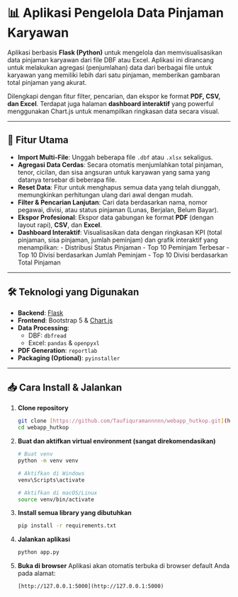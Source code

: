 # 📊 Aplikasi Pengelola Data Pinjaman Karyawan

Aplikasi berbasis **Flask (Python)** untuk mengelola dan memvisualisasikan data pinjaman karyawan dari file DBF atau Excel. Aplikasi ini dirancang untuk melakukan agregasi (penjumlahan) data dari berbagai file untuk karyawan yang memiliki lebih dari satu pinjaman, memberikan gambaran total pinjaman yang akurat.

Dilengkapi dengan fitur filter, pencarian, dan ekspor ke format **PDF, CSV, dan Excel**. Terdapat juga halaman **dashboard interaktif** yang powerful menggunakan Chart.js untuk menampilkan ringkasan data secara visual.

---

## 🚀 Fitur Utama

-    **Import Multi-File**: Unggah beberapa file `.dbf` atau `.xlsx` sekaligus.
-    **Agregasi Data Cerdas**: Secara otomatis menjumlahkan total pinjaman, tenor, cicilan, dan sisa angsuran untuk karyawan yang sama yang datanya tersebar di beberapa file.
-    **Reset Data**: Fitur untuk menghapus semua data yang telah diunggah, memungkinkan perhitungan ulang dari awal dengan mudah.
-    **Filter & Pencarian Lanjutan**: Cari data berdasarkan nama, nomor pegawai, divisi, atau status pinjaman (Lunas, Berjalan, Belum Bayar).
-    **Ekspor Profesional**: Ekspor data gabungan ke format **PDF** (dengan layout rapi), **CSV**, dan **Excel**.
-    **Dashboard Interaktif**: Visualisasikan data dengan ringkasan KPI (total pinjaman, sisa pinjaman, jumlah peminjam) dan grafik interaktif yang menampilkan:
    -   Distribusi Status Pinjaman
    -   Top 10 Peminjam Terbesar
    -   Top 10 Divisi berdasarkan Jumlah Peminjam
    -   Top 10 Divisi berdasarkan Total Pinjaman

---

## 🛠️ Teknologi yang Digunakan

-   **Backend**: [Flask](https://flask.palletsprojects.com/)
-   **Frontend**: Bootstrap 5 & [Chart.js](https://www.chartjs.org/)
-   **Data Processing**:
    -   DBF: `dbfread`
    -   Excel: `pandas` & `openpyxl`
-   **PDF Generation**: `reportlab`
-   **Packaging (Optional)**: `pyinstaller`

---

## 📥 Cara Install & Jalankan

1.  **Clone repository**
    ```bash
    git clone [https://github.com/Taufiquramannnnn/webapp_hutkop.git](https://github.com/Taufiquramannnnn/webapp_hutkop.git)
    cd webapp_hutkop
    ```

2.  **Buat dan aktifkan virtual environment (sangat direkomendasikan)**
    ```bash
    # Buat venv
    python -m venv venv

    # Aktifkan di Windows
    venv\Scripts\activate

    # Aktifkan di macOS/Linux
    source venv/bin/activate
    ```

3.  **Install semua library yang dibutuhkan**
    ```bash
    pip install -r requirements.txt
    ```

4.  **Jalankan aplikasi**
    ```bash
    python app.py
    ```

5.  **Buka di browser**
    Aplikasi akan otomatis terbuka di browser default Anda pada alamat:
    ```
    [http://127.0.0.1:5000](http://127.0.0.1:5000)
    ```